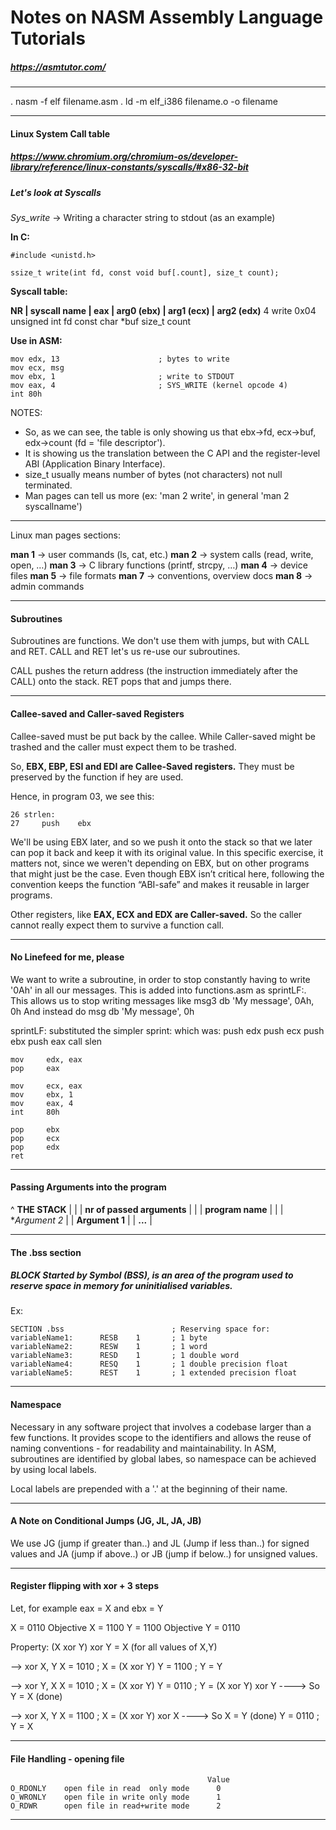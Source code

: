 # Notes on NASM Assembly Language Tutorials

##### https://asmtutor.com/

---

. nasm -f elf filename.asm
. ld -m elf_i386 filename.o -o filename

---

#### Linux System Call table
##### https://www.chromium.org/chromium-os/developer-library/reference/linux-constants/syscalls/#x86-32-bit

##### Let's look at Syscalls

*Sys_write* -> Writing a character string to stdout (as an example)

**In C:**

    #include <unistd.h>

    ssize_t write(int fd, const void buf[.count], size_t count);

**Syscall table:**

**NR | syscall name | eax | arg0 (ebx)     | arg1 (ecx)     | arg2 (edx)**
  4    write          0x04  unsigned int fd  const char *buf  size_t count

**Use in ASM:**

    mov edx, 13                      ; bytes to write
    mov ecx, msg
    mov ebx, 1                       ; write to STDOUT
    mov eax, 4                       ; SYS_WRITE (kernel opcode 4)
    int 80h

NOTES:

- So, as we can see, the table is only showing us that ebx→fd, ecx→buf, edx→count (fd = 'file descriptor').
- It is showing us the translation between the C API and the register-level ABI (Application Binary Interface).
- size_t usually means number of bytes (not characters) not null terminated.
- Man pages can tell us more (ex: 'man 2 write', in general 'man 2 syscallname')

---

Linux man pages sections:

**man 1** → user commands (ls, cat, etc.)
**man 2** → system calls (read, write, open, …)
**man 3** → C library functions (printf, strcpy, …)
**man 4** → device files
**man 5** → file formats
**man 7** → conventions, overview docs
**man 8** → admin commands

---

#### Subroutines

Subroutines are functions. We don't use them with jumps, but with CALL and RET. CALL and RET let's us re-use our subroutines.

CALL pushes the return address (the instruction immediately after the CALL) onto the stack. RET pops that and jumps there.

---

#### Callee-saved and Caller-saved Registers

Callee-saved must be put back by the callee. While Caller-saved might be trashed and the caller must expect them to be trashed.

So, **EBX, EBP, ESI and EDI are Callee-Saved registers.** They must be preserved by the function if hey are used.

Hence, in program 03, we see this:

    26 strlen:
    27     push    ebx 
We'll be using EBX later, and so we push it onto the stack so that we later can pop it back and keep it with its original value. In this specific exercise, it matters not, since we weren't depending on EBX, but on other programs that might just be the case.
Even though EBX isn’t critical here, following the convention keeps the function “ABI-safe” and makes it reusable in larger programs.

Other registers, like **EAX, ECX and EDX are Caller-saved.** So the caller cannot really expect them to survive a function call.

---

#### No Linefeed for me, please

We want to write a subroutine, in order to stop constantly having to write '0Ah' in all our messages. This is added into functions.asm as sprintLF:. This allows us to stop writing messages like
    msg3    db      'My message', 0Ah, 0h
And instead do 
    msg     db      'My message', 0h

sprintLF: substituted the simpler sprint: which was:
        push    edx
    push    ecx
    push    ebx
    push    eax
    call    slen
 
    mov     edx, eax
    pop     eax
 
    mov     ecx, eax
    mov     ebx, 1
    mov     eax, 4
    int     80h
 
    pop     ebx
    pop     ecx
    pop     edx
    ret

---

#### Passing Arguments into the program

   ^                    **THE STACK**
   |
   |            | **nr of passed arguments** |
   |            |      **program name**      |
   |            |      **Argument 2*         |
                |      **Argument 1**        |
                |          **...**           |

---

#### The .bss section

##### BLOCK Started by Symbol (BSS), is an area of the program used to reserve space in memory for uninitialised variables.

Ex:

    SECTION .bss                        ; Reserving space for:
    variableName1:      RESB    1       ; 1 byte
    variableName2:      RESW    1       ; 1 word
    variableName3:      RESD    1       ; 1 double word
    variableName4:      RESQ    1       ; 1 double precision float
    variableName5:      REST    1       ; 1 extended precision float

---

#### Namespace

Necessary in any software project that involves a codebase larger than a few functions. It provides scope to the identifiers and allows the reuse of naming conventions - for readability and maintainability. In ASM, subroutines are identified by global labes, so namespace can be achieved by using local labels.

Local labels are prepended with a '.' at the beginning of their name.

---

#### A Note on Conditional Jumps (JG, JL, JA, JB)

We use JG (jump if greater than..) and JL (Jump if less than..) for signed values and JA (jump if above..) or JB (jump if below..) for unsigned values.

---

#### Register flipping with xor + 3 steps

Let, for example eax = X and ebx = Y

X = 0110     Objective X = 1100
Y = 1100     Objective Y = 0110

Property:
    (X xor Y) xor Y = X (for all values of X,Y)

--> xor X, Y
X = 1010          ; X = (X xor Y)
Y = 1100          ; Y = Y

--> xor Y, X
X = 1010          ; X = (X xor Y)
Y = 0110          ; Y = (X xor Y) xor Y ----> So Y = X   (done)
 
--> xor X, Y
X = 1100          ; X = (X xor Y) xor X ----> So X = Y   (done)
Y = 0110          ; Y = X

---

#### File Handling - opening file

                                                Value
    O_RDONLY 	open file in read  only mode 	  0
    O_WRONLY 	open file in write only mode 	  1
    O_RDWR 	    open file in read+write mode      2

---


